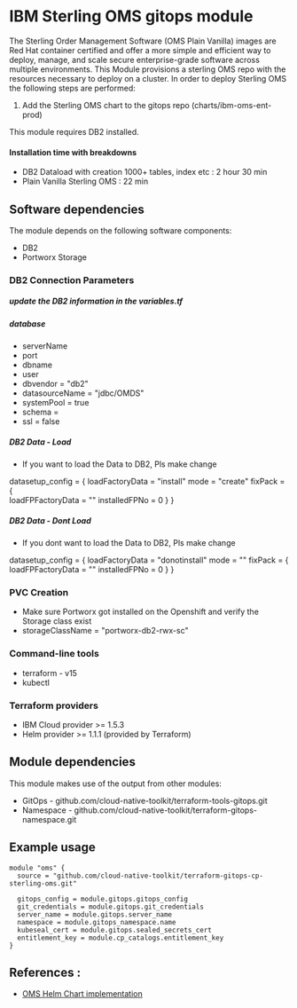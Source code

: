 #  IBM Sterling OMS gitops module

The Sterling Order Management Software (OMS Plain Vanilla) images are Red Hat container certified and offer a more simple and efficient way to deploy, manage, and scale secure enterprise-grade software across multiple environments. This Module provisions a sterling OMS repo with the resources necessary to deploy on a cluster. In order to deploy Sterling OMS the following steps are performed:

1. Add the Sterling OMS chart to the gitops repo (charts/ibm-oms-ent-prod)

This module requires DB2 installed.

#### Installation time with breakdowns 

- DB2 Dataload with creation 1000+ tables, index etc : 2 hour 30 min
- Plain Vanilla Sterling OMS : 22 min

## Software dependencies

The module depends on the following software components:
- DB2 
- Portworx Storage
  

### DB2 Connection Parameters

##### update the DB2 information in the variables.tf

##### database 
- serverName 
- port 
- dbname 
- user 
- dbvendor = "db2"
- datasourceName =  "jdbc/OMDS"
- systemPool =  true
- schema = 
- ssl =  false    


##### DB2 Data - Load 

- If you want to load the Data to DB2, Pls make change

datasetup_config = {
  loadFactoryData = "install"
      mode = "create"
      fixPack = {  
        loadFPFactoryData = ""
        installedFPNo = 0
      }
  }   

##### DB2 Data - Dont Load  
- If you dont want to load the Data to DB2, Pls make change

datasetup_config = {
  loadFactoryData = "donotinstall"
      mode = ""
      fixPack = {  
        loadFPFactoryData = ""
        installedFPNo = 0
      }
  } 

### PVC Creation

- Make sure Portworx got installed on the Openshift and verify the Storage class exist
- storageClassName = "portworx-db2-rwx-sc"

### Command-line tools

- terraform - v15
- kubectl

### Terraform providers

- IBM Cloud provider >= 1.5.3
- Helm provider >= 1.1.1 (provided by Terraform)

## Module dependencies

This module makes use of the output from other modules:

- GitOps - github.com/cloud-native-toolkit/terraform-tools-gitops.git
- Namespace - github.com/cloud-native-toolkit/terraform-gitops-namespace.git

## Example usage

```
module "oms" {
  source = "github.com/cloud-native-toolkit/terraform-gitops-cp-sterling-oms.git"

  gitops_config = module.gitops.gitops_config
  git_credentials = module.gitops.git_credentials
  server_name = module.gitops.server_name
  namespace = module.gitops_namespace.name
  kubeseal_cert = module.gitops.sealed_secrets_cert
  entitlement_key = module.cp_catalogs.entitlement_key  
}
```
## References :

- [OMS Helm Chart implementation](https://github.com/IBM/charts/blob/master/repo/ibm-helm/ibm-oms-ent-prod.md#ssl-configurations-for-securing-external-connections)
